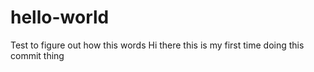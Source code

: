 # hello-world
Test to figure out how this words
Hi there this is my first time doing this commit thing
